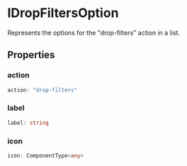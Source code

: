 # IDropFiltersOption

Represents the options for the "drop-filters" action in a list.

## Properties

### action

```ts
action: "drop-filters"
```

### label

```ts
label: string
```

### icon

```ts
icon: ComponentType<any>
```
